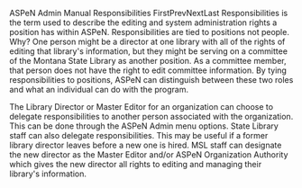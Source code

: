 ASPeN Admin Manual
Responsibilities
FirstPrevNextLast
Responsibilities is the term used to describe the editing and system administration rights a position has within ASPeN.  Responsibilities are tied to positions not people.  Why?  One person might be a director at one library with all of the rights of editing that library's information, but they might be serving on a committee of the Montana State Library as another position.  As a committee member, that person does not have the right to edit committee information.  By tying responsibilities to positions, ASPeN can distinguish between these two roles and what an individual can do with the program.

The Library Director or Master Editor for an organization can choose to delegate responsibilities to another person associated with the organization.  This can be done through the ASPeN Admin menu options.  State Library staff can also delegate responsibilities.  This may be useful if a former library director leaves before a new one is hired.  MSL staff can  designate the new director as the Master Editor and/or ASPeN Organization Authority which gives the new director all rights to editing and managing their library's information.